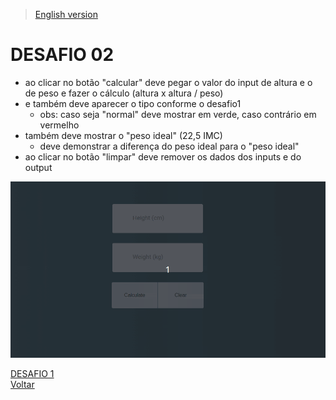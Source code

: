 > [English version](README.md) 

# DESAFIO 02

- ao clicar no botão "calcular" deve pegar o valor do input de altura e o de peso e fazer o cálculo (altura x altura / peso)
- e também deve aparecer o tipo conforme o desafio1
    * obs: caso seja "normal" deve mostrar em verde, caso contrário em vermelho
- também deve mostrar o "peso ideal" (22,5 IMC)
    * deve demonstrar a diferença do peso ideal para o "peso ideal"
- ao clicar no botão "limpar" deve remover os dados dos inputs e do output


![](../gifs/challenge-2.gif)

[DESAFIO 1](../challenge-1/README-PTBR.md)  
[Voltar](../README-PTBR.md)